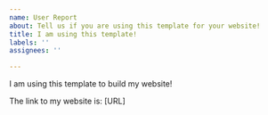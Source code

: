 ```yaml
---
name: User Report
about: Tell us if you are using this template for your website!
title: I am using this template!
labels: ''
assignees: ''

---
```


I am using this template to build my website!

The link to my website is: [URL]

